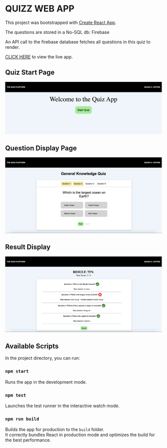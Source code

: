 # QUIZZ WEB APP

This project was bootstrapped with [Create React App](https://github.com/facebook/create-react-app).

The questions are stored in a No-SQL db: Firebase

An API call to the firebase database fetches all questions in this quiz to render.

[CLICK HERE](react-quiz-app-2804c.firebaseapp.com) to view the live app.

## Quiz Start Page

![](quiz-start.png)

## Question Display Page

![](quiz-display.png)

## Result Display

![](quiz-results.png)

## Available Scripts

In the project directory, you can run:

### `npm start`

Runs the app in the development mode.<br />

### `npm test`

Launches the test runner in the interactive watch mode.<br />

### `npm run build`

Builds the app for production to the `build` folder.<br />
It correctly bundles React in production mode and optimizes the build for the best performance.

